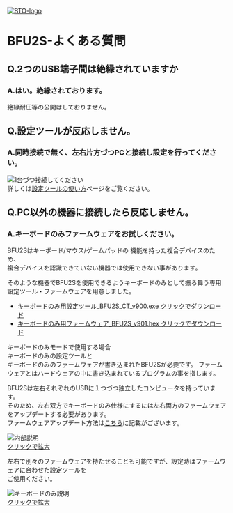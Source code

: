 [![BTO-logo](https://bit-trade-one.co.jp/wp/wp-content/uploads/2022/05/logo.png)](https://bit-trade-one.co.jp/)
# BFU2S-よくある質問

## Q.2つのUSB端子間は絶縁されていますか

### A.はい。絶縁されております。

絶縁耐圧等の公開はしておりません。

## Q.設定ツールが反応しません。

### A.同時接続で無く、左右片方づつPCと接続し設定を行ってください。


![1台づつ接続してください](https://user-images.githubusercontent.com/85532743/169960442-45e18a9a-8fe2-4459-8532-6a263235ff17.png)  
詳しくは[設定ツールの使い方](SettingTool.md)ページをご覧ください。


## Q.PC以外の機器に接続したら反応しません。

### A.キーボードのみファームウェアをお試しください。  

BFU2Sはキーボード/マウス/ゲームパッドの 機能を持った複合デバイスのため、  
複合デバイスを認識できていない機器では使用できない事があります。  
  
そのような機器でBFU2Sを使用できるようキーボードのみとして振る舞う専用設定ツール・ファームウェアを用意しました。

- [キーボードのみ用設定ツール_BFU2S_CT_v900.exe クリックでダウンロード](https://github.com/bit-trade-one/BFU2S-USBDualConnectCustomKeypad/raw/master/App/KeyboardOnly/BFU2S_CT_v900.zip)  
- [キーボードのみ用ファームウェア_BFU2S_v901.hex クリックでダウンロード](https://github.com/bit-trade-one/BFU2S-USBDualConnectCustomKeypad/raw/master/Firmware/KeyboardOnly/BFU2S_v901.zip)  

キーボードのみモードで使用する場合  
キーボードのみの設定ツールと  
キーボードのみのファームウェアが書き込まれたBFU2Sが必要です。
ファームウェアとはハードウェアの中に書き込まれているプログラムの事を指します。

BFU2Sは左右それぞれのUSBに１つづつ独立したコンピュータを持っています。  
そのため、左右双方でキーボードのみ仕様にするには左右両方のファームウェアをアップデートする必要があります。  
ファームウェアアップデート方法は[こちら](FirmwareUpdate.md)に記載がございます。

![内部説明](https://user-images.githubusercontent.com/85532743/178427991-93adefd0-efd9-4879-8116-dd76bdf0295a.png)  
[クリックで拡大](https://user-images.githubusercontent.com/85532743/178427991-93adefd0-efd9-4879-8116-dd76bdf0295a.png)  
  
  
左右で別々のファームウェアを持たせることも可能ですが、設定時はファームウェアに合わせた設定ツールを  
ご使用ください。  

![キーボードのみ説明](https://user-images.githubusercontent.com/85532743/178428018-c94cb56f-0b8b-4205-af9c-bf50155bb82e.png)  
[クリックで拡大](https://user-images.githubusercontent.com/85532743/178428018-c94cb56f-0b8b-4205-af9c-bf50155bb82e.png)



